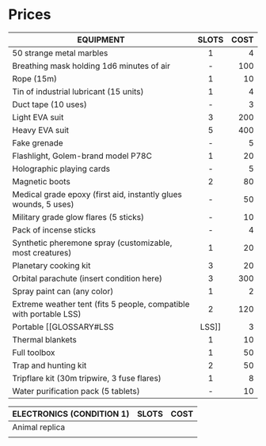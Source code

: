 
# Prices

| **EQUIPMENT**                                                      | **SLOTS** | **COST** |
| ------------------------------------------------------------------ | :-------: | -------: |
| 50 strange metal marbles                                           |     1     |        4 |
| Breathing mask holding 1d6 minutes of air                          |     -     |      100 |
| Rope (15m)                                                         |     1     |       10 |
| Tin of industrial lubricant (15 units)                             |     1     |        4 |
| Duct tape (10 uses)                                                |     -     |        3 |
| Light EVA suit                                                     |     3     |      200 |
| Heavy EVA suit                                                     |     5     |      400 |
| Fake grenade                                                       |     -     |        5 |
| Flashlight, Golem-brand model P78C                                 |     1     |       20 |
| Holographic playing cards                                          |     -     |        5 |
| Magnetic boots                                                     |     2     |       80 |
| Medical grade epoxy (first aid, instantly glues wounds, 5 uses)    |     -     |       50 |
| Military grade glow flares (5 sticks)                              |     -     |       10 |
| Pack of incense sticks                                             |     -     |        4 |
| Synthetic pheremone spray (customizable, most creatures)           |     1     |       20 |
| Planetary cooking kit                                              |     3     |       20 |
| Orbital parachute (insert condition here)                          |     3     |      300 |
| Spray paint can (any color)                                        |     1     |        2 |
| Extreme weather tent (fits 5 people, compatible with portable LSS) |     2     |      120 |
| Portable [[GLOSSARY#LSS|LSS]]                                     |     3     |       90 |
| Thermal blankets                                                   |     1     |       10 |
| Full toolbox                                                       |     1     |       50 |
| Trap and hunting kit                                               |     2     |       50 |
| Tripflare kit (30m tripwire, 3 fuse flares)                        |     1     |        8 |
| Water purification pack (5 tablets)                                |     -     |       10 |

| **ELECTRONICS** (CONDITION 1) | **SLOTS** | **COST** |
| ----------------------------- | --------- | -------- |
| Animal replica                |           |          |
|                               |           |          |

